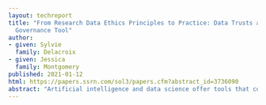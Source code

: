 ```yaml
---
layout: techreport
title: "From Research Data Ethics Principles to Practice: Data Trusts as a
  Governance Tool"
author:
- given: Sylvie
  family: Delacroix
- given: Jessica
  family: Montgomery
published: 2021-01-12
html: https://papers.ssrn.com/sol3/papers.cfm?abstract_id=3736090
abstract: "Artificial intelligence and data science offer tools that could advance the pace of discovery across research domains. By processing large datasets, extracting insights from new data sources, and identifying patterns or relationships that would not otherwise have been visible to researchers, these technologies can advance understandings of science and society. Achieving this potential will require that researchers have access to data that is governed in ways that respect both the benefits that data use can bring and the risks to individuals, communities and society that can follow. Recent years have seen numerous examples of the ways in which these risks can be manifest, some of which also serve to highlight the ethical implications of pursuing behavioural research using advanced data analytics. Over the same period, researchers and policymakers have been active in developing frameworks that enable ethical data use. A range of data sharing structures exist, which are differently suited to achieving different governance aims. In seeking to connect the desire to share data with concerns about individual rights, data trusts offer a promising mechanism for future development. For researchers, data trusts offer a means of accessing multiple data types in a more streamlined way than current contract-based structures allow. For research participants, they provide a route to exerting informed influence over how and for what purposes data about them is used."
---
```


